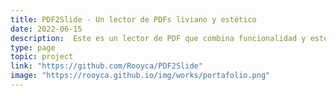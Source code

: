 ```yaml
---
title: PDF2Slide - Un lector de PDFs liviano y estético
date: 2022-06-15
description:  Este es un lector de PDF que combina funcionalidad y estética, brindando a los usuarios una interfaz liviana y visualmente atractiva.
type: page
topic: project
link: "https://github.com/Rooyca/PDF2Slide"
image: "https://rooyca.github.io/img/works/portafolio.png"
---
```

